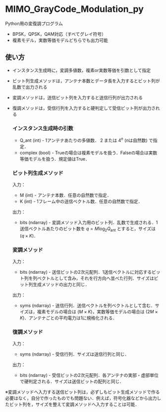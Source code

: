 # MIMO_GrayCode_Modulation_py
Python用の変復調プログラム
- BPSK，QPSK，QAM対応（すべてグレイ符号）
- 複素モデル，実数等価モデルどちらでも出力可能

## 使い方
- インスタンス生成時に，変調多値数，複素or実数等価を引数として指定
- ビット列生成メソッドは，アンテナ本数とデータ長を入力するとビット列が乱数で出力される
- 変調メソッドは，送信ビット列を入力すると送信行列が出力される
- 復調メソッドは，受信行列を入力すると硬判定して受信ビット列が出力される

  ### インスタンス生成時の引数
  - Q_ant (int) - 1アンテナあたりの多値数． $2$ または $4^n$ ($n$は自然数) で指定．
  - complex (bool) - Trueの場合は複素モデルを扱う．Falseの場合は実数等価モデルを扱う．規定値はTrue．
  
  ### ビット列生成メソッド
  入力：
  - M (int) - アンテナ本数．任意の自然数で指定．
  - K (int) - 1フレーム中の送信ベクトル数．任意の自然数で指定．
  
  出力：
  - bits (ndarray) - 変調メソッド入力用のビット列．乱数で生成される．1送信ベクトルあたりのビット数を $q = M \log_2{Q_\mathrm{ant}}$ とすると，サイズは $(q \times K)$．
  
  ### 変調メソッド
  入力：
  - bits (ndarray) - 送信ビットの2次元配列．1送信ベクトルに対応するビット列を列ベクトルとして含み，それを行方向へ並べた行列．サイズはビット列生成メソッドの出力と同じ．

  出力：
  - syms (ndarray) - 送信行列．送信ベクトルを列ベクトルとして含む．サイズは，複素モデルの場合は $(M \times K)$，実数等価モデルの場合は $(2M \times K)$．アンテナごとの平均電力は1に規格化される．

  ### 復調メソッド
  入力：
  - syms (ndarray) - 受信行列．サイズは送信行列と同じ．

  出力：
  - bits (ndarray) - 受信ビットの2次元配列．各アンテナの実部・虚部単位で硬判定される．サイズは送信ビットの配列と同じ．

※変調メソッドへ入力する送信ビット列は，必ずしもビット生成メソッドで作る必要はなく，自分で作ったものでも問題ない．例えば，符号化器などから出力したビット列を，サイズを整えて変調メソッドへ入力することは可能．
